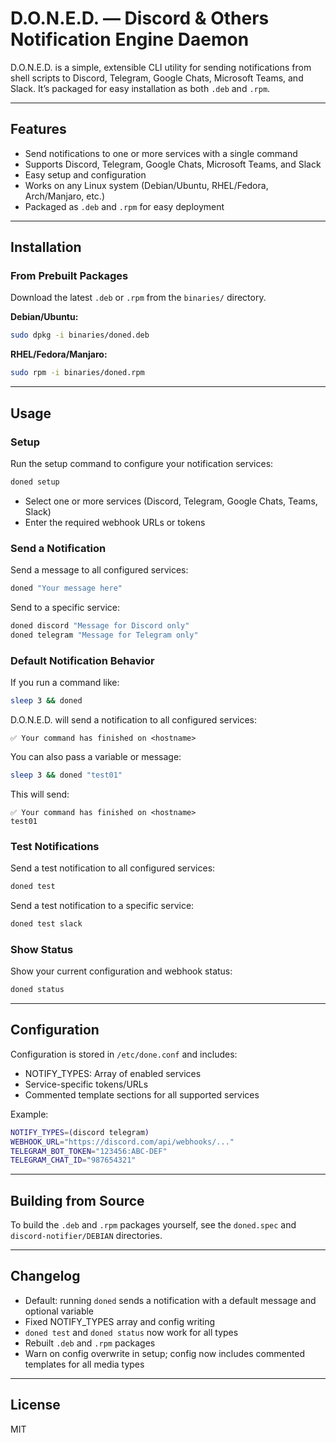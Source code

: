 # D.O.N.E.D. — Discord & Others Notification Engine Daemon

D.O.N.E.D. is a simple, extensible CLI utility for sending notifications from shell scripts to Discord, Telegram, Google Chats, Microsoft Teams, and Slack. It’s packaged for easy installation as both `.deb` and `.rpm`.

---

## Features

- Send notifications to one or more services with a single command
- Supports Discord, Telegram, Google Chats, Microsoft Teams, and Slack
- Easy setup and configuration
- Works on any Linux system (Debian/Ubuntu, RHEL/Fedora, Arch/Manjaro, etc.)
- Packaged as `.deb` and `.rpm` for easy deployment

---

## Installation

### From Prebuilt Packages

Download the latest `.deb` or `.rpm` from the `binaries/` directory.

**Debian/Ubuntu:**
```bash
sudo dpkg -i binaries/doned.deb
```

**RHEL/Fedora/Manjaro:**
```bash
sudo rpm -i binaries/doned.rpm
```

---

## Usage

### Setup

Run the setup command to configure your notification services:
```bash
doned setup
```
- Select one or more services (Discord, Telegram, Google Chats, Teams, Slack)
- Enter the required webhook URLs or tokens

### Send a Notification

Send a message to all configured services:
```bash
doned "Your message here"
```

Send to a specific service:
```bash
doned discord "Message for Discord only"
doned telegram "Message for Telegram only"
```

### Default Notification Behavior

If you run a command like:
```bash
sleep 3 && doned
```
D.O.N.E.D. will send a notification to all configured services:
```
✅ Your command has finished on <hostname>
```

You can also pass a variable or message:
```bash
sleep 3 && doned "test01"
```
This will send:
```
✅ Your command has finished on <hostname>
test01
```

### Test Notifications

Send a test notification to all configured services:
```bash
doned test
```

Send a test notification to a specific service:
```bash
doned test slack
```

### Show Status

Show your current configuration and webhook status:
```bash
doned status
```

---

## Configuration

Configuration is stored in `/etc/done.conf` and includes:
- NOTIFY_TYPES: Array of enabled services
- Service-specific tokens/URLs
- Commented template sections for all supported services

Example:
```bash
NOTIFY_TYPES=(discord telegram)
WEBHOOK_URL="https://discord.com/api/webhooks/..."
TELEGRAM_BOT_TOKEN="123456:ABC-DEF"
TELEGRAM_CHAT_ID="987654321"
```

---

## Building from Source

To build the `.deb` and `.rpm` packages yourself, see the `doned.spec` and `discord-notifier/DEBIAN` directories.

---

## Changelog

- Default: running `doned` sends a notification with a default message and optional variable
- Fixed NOTIFY_TYPES array and config writing
- `doned test` and `doned status` now work for all types
- Rebuilt `.deb` and `.rpm` packages
- Warn on config overwrite in setup; config now includes commented templates for all media types

---

## License

MIT
